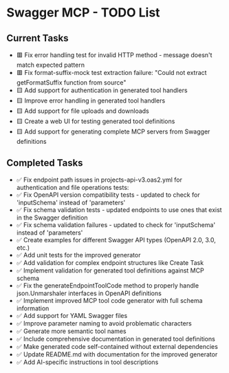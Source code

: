 # Swagger MCP - TODO List

## Current Tasks

- 🟥 Fix error handling test for invalid HTTP method - message doesn't match expected pattern
- 🟥 Fix format-suffix-mock test extraction failure: "Could not extract getFormatSuffix function from source"
- 🟨 Add support for authentication in generated tool handlers
- 🟨 Improve error handling in generated tool handlers
- 🟨 Add support for file uploads and downloads
- 🟨 Create a web UI for testing generated tool definitions
- 🟨 Add support for generating complete MCP servers from Swagger definitions

## Completed Tasks

- ✅ Fix endpoint path issues in projects-api-v3.oas2.yml for authentication and file operations tests:
- ✅ Fix OpenAPI version compatibility tests - updated to check for 'inputSchema' instead of 'parameters'
- ✅ Fix schema validation tests - updated endpoints to use ones that exist in the Swagger definition
- ✅ Fix schema validation failures - updated to check for 'inputSchema' instead of 'parameters'
- ✅ Create examples for different Swagger API types (OpenAPI 2.0, 3.0, etc.)
- ✅ Add unit tests for the improved generator
- ✅ Add validation for complex endpoint structures like Create Task
- ✅ Implement validation for generated tool definitions against MCP schema
- ✅ Fix the generateEndpointToolCode method to properly handle json.Unmarshaler interfaces in OpenAPI definitions
- ✅ Implement improved MCP tool code generator with full schema information
- ✅ Add support for YAML Swagger files
- ✅ Improve parameter naming to avoid problematic characters
- ✅ Generate more semantic tool names
- ✅ Include comprehensive documentation in generated tool definitions
- ✅ Make generated code self-contained without external dependencies
- ✅ Update README.md with documentation for the improved generator
- ✅ Add AI-specific instructions in tool descriptions
